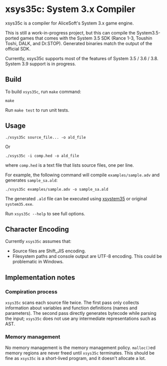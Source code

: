 # xsys35c: System 3.x Compiler
xsys35c is a compiler for AliceSoft's System 3.x game engine.

This is still a work-in-progress project, but this can compile the System3.5-ported games that comes with the System 3.5 SDK (Rance 1-3, Toushin Toshi, DALK, and Dr.STOP). Generated binaries match the output of the official SDK.

Currently, xsys35c supports most of the features of System 3.5 / 3.6 / 3.8. System 3.9 support is in progress.

## Build
To build `xsys35c`, run `make` command:
```
make
```
Run `make test` to run unit tests.

## Usage
```
./xsys35c source_file... -o ald_file
```
Or
```
./xsys35c -i comp.hed -o ald_file
```
where `comp.hed` is a text file that lists source files, one per line.

For example, the following command will compile `examples/sample.adv` and generates `sample_sa.ald`:
```
./xsys35c examples/sample.adv -o sample_sa.ald
```
The generated `.ald` file can be executed using [xsystem35](https://github.com/kichikuou/xsystem35-sdl2) or original `system35.exe`.

Run `xsys35c --help` to see full options.

## Character Encoding
Currently `xsys35c` assumes that:
- Source files are Shift_JIS encoding.
- Filesystem paths and console output are UTF-8 encoding. This could be problematic in Windows.

## Implementation notes

### Compiration process
`xsys35c` scans each source file twice. The first pass only collects information about variables and function definitions (names and parameters). The second pass directly generates bytecode while parsing the input; `xsys35c` does not use any intermediate representations such as AST.

### Memory management
No memory management is the memory management policy. `malloc()`ed memory regions are never freed until `xsys35c` terminates. This should be fine as `xsys35c` is a short-lived program, and it doesn't allocate a lot.
